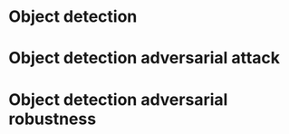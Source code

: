 # Object detection

# Object detection adversarial attack

# Object detection adversarial robustness
